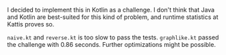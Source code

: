 I decided to implement this in Kotlin as a challenge. I don't think that Java and Kotlin are best-suited for this kind of problem, and runtime statistics at Kattis proves so.

`naive.kt` and `reverse.kt` is too slow to pass the tests. `graphlike.kt` passed the challenge with 0.86 seconds. Further optimizations might be possible.